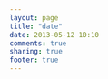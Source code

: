 ```yaml
---
layout: page
title: "date"
date: 2013-05-12 10:10
comments: true
sharing: true
footer: true
---
```

